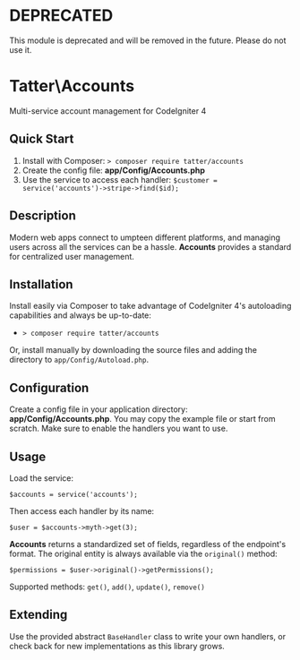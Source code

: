 # DEPRECATED
This module is deprecated and will be removed in the future. Please do not use it.

# Tatter\Accounts
Multi-service account management for CodeIgniter 4

## Quick Start

1. Install with Composer: `> composer require tatter/accounts`
2. Create the config file: **app/Config/Accounts.php**
3. Use the service to access each handler: `$customer = service('accounts')->stripe->find($id);`

## Description

Modern web apps connect to umpteen different platforms, and managing users across all the
services can be a hassle. **Accounts** provides a standard for centralized user management.

## Installation

Install easily via Composer to take advantage of CodeIgniter 4's autoloading capabilities
and always be up-to-date:
* `> composer require tatter/accounts`

Or, install manually by downloading the source files and adding the directory to
`app/Config/Autoload.php`.

## Configuration

Create a config file in your application directory: **app/Config/Accounts.php**. You may
copy the example file or start from scratch. Make sure to enable the handlers you want to
use.

## Usage

Load the service:

	$accounts = service('accounts');

Then access each handler by its name:

	$user = $accounts->myth->get(3);

**Accounts** returns a standardized set of fields, regardless of the endpoint's format. The
original entity is always available via the `original()` method:

	$permissions = $user->original()->getPermissions();

Supported methods: `get()`, `add()`, `update()`, `remove()`

## Extending

Use the provided abstract `BaseHandler` class to write your own handlers, or check back
for new implementations as this library grows.
